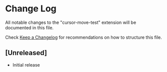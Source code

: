# Change Log

All notable changes to the "cursor-move-test" extension will be documented in this file.

Check [Keep a Changelog](http://keepachangelog.com/) for recommendations on how to structure this file.

## [Unreleased]

- Initial release